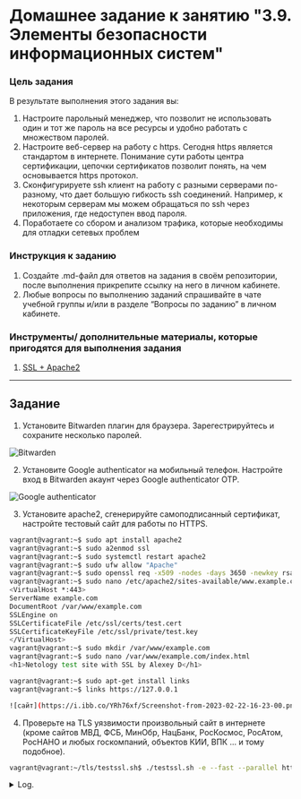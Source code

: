 # Домашнее задание к занятию "3.9. Элементы безопасности информационных систем"


### Цель задания

В результате выполнения этого задания вы: 

1. Настроите парольный менеджер, что позволит не использовать один и тот же пароль на все ресурсы и удобно работать с множеством паролей.
2. Настроите веб-сервер на работу с https. Сегодня https является стандартом в интернете. Понимание сути работы центра сертификации, цепочки сертификатов позволит понять, на чем основывается https протокол.
3. Сконфигурируете ssh клиент на работу с разными серверами по-разному, что дает большую гибкость ssh соединений. Например, к некоторым серверам мы можем обращаться по ssh через приложения, где недоступен ввод пароля.
4. Поработаете со сбором и анализом трафика, которые необходимы для отладки сетевых проблем


### Инструкция к заданию

1. Создайте .md-файл для ответов на задания в своём репозитории, после выполнения прикрепите ссылку на него в личном кабинете.
2. Любые вопросы по выполнению заданий спрашивайте в чате учебной группы и/или в разделе “Вопросы по заданию” в личном кабинете.


### Инструменты/ дополнительные материалы, которые пригодятся для выполнения задания

1. [SSL + Apache2](https://digitalocean.com/community/tutorials/how-to-create-a-self-signed-ssl-certificate-for-apache-in-ubuntu-20-04)

------

## Задание

1. Установите Bitwarden плагин для браузера. Зарегестрируйтесь и сохраните несколько паролей.

![Bitwarden](https://i.ibb.co/f8zKhbN/Screenshot-from-2023-02-22-15-44-27.png)


2. Установите Google authenticator на мобильный телефон. Настройте вход в Bitwarden акаунт через Google authenticator OTP.

![Google authenticator](https://i.ibb.co/2Kqjfdp/Screenshot-from-2023-02-22-15-51-03.png)


3. Установите apache2, сгенерируйте самоподписанный сертификат, настройте тестовый сайт для работы по HTTPS.

```bash
vagrant@vagrant:~$ sudo apt install apache2
vagrant@vagrant:~$ sudo a2enmod ssl
vagrant@vagrant:~$ sudo systemctl restart apache2
vagrant@vagrant:~$ sudo ufw allow "Apache"
vagrant@vagrant:~$ sudo openssl req -x509 -nodes -days 3650 -newkey rsa:4096 -keyout /etc/ssl/private/test.key -out /etc/ssl/certs/test.cert -subj "/C=RU/ST=Lybyanka/L=Moscow/O=example/OU=COM/CN=www.example.com"
vagrant@vagrant:~$ sudo nano /etc/apache2/sites-available/www.example.com.conf
<VirtualHost *:443>
ServerName example.com
DocumentRoot /var/www/example.com
SSLEngine on
SSLCertificateFile /etc/ssl/certs/test.cert
SSLCertificateKeyFile /etc/ssl/private/test.key
</VirtualHost>
vagrant@vagrant:~$ sudo mkdir /var/www/example.com
vagrant@vagrant:~$ sudo nano /var/www/example.com/index.html
<h1>Netology test site with SSL by Alexey D</h1>

vagrant@vagrant:~$ sudo apt-get install links
vagrant@vagrant:~$ links https://127.0.0.1

![сайт](https://i.ibb.co/YRh76xf/Screenshot-from-2023-02-22-16-23-00.png)

```
4. Проверьте на TLS уязвимости произвольный сайт в интернете (кроме сайтов МВД, ФСБ, МинОбр, НацБанк, РосКосмос, РосАтом, РосНАНО и любых госкомпаний, объектов КИИ, ВПК ... и тому подобное).

```bash
vagrant@vagrant:~/tls/testssl.sh$ ./testssl.sh -e --fast --parallel https://netology.ru/
```

<details>
<summary>Log.</summary>
```bash
###########################################################
    testssl.sh       3.2rc2 from https://testssl.sh/dev/
    (88763f4 2023-02-20 20:29:14)

      This program is free software. Distribution and
             modification under GPLv2 permitted.
      USAGE w/o ANY WARRANTY. USE IT AT YOUR OWN RISK!

       Please file bugs @ https://testssl.sh/bugs/

###########################################################

 Using "OpenSSL 1.0.2-bad (1.0.2k-dev)" [~183 ciphers]
 on vagrant:./bin/openssl.Linux.x86_64
 (built: "Sep  1 14:03:44 2022", platform: "linux-x86_64")


Testing all IPv4 addresses (port 443): 188.114.98.224 188.114.99.224
-----------------------------------------------------
 Start 2023-02-22 13:36:32        -->> 188.114.98.224:443 (netology.ru) <<--

 Further IP addresses:   188.114.99.224 2a06:98c1:3122:e000::
                         2a06:98c1:3123:e000:: 
 rDNS (188.114.98.224):  --
 Service detected:       HTTP



 Testing all 183 locally available ciphers against the server, ordered by encryption strength 


Hexcode  Cipher Suite Name (OpenSSL)       KeyExch.   Encryption  Bits     Cipher Suite Name (IANA/RFC)
-----------------------------------------------------------------------------------------------------------------------------
 xcc14   ECDHE-ECDSA-CHACHA20-POLY1305-OLD ECDH 256   ChaCha20    256      TLS_ECDHE_ECDSA_WITH_CHACHA20_POLY1305_SHA256_OLD  
 xcc13   ECDHE-RSA-CHACHA20-POLY1305-OLD   ECDH 256   ChaCha20    256      TLS_ECDHE_RSA_WITH_CHACHA20_POLY1305_SHA256_OLD    
 xc030   ECDHE-RSA-AES256-GCM-SHA384       ECDH 256   AESGCM      256      TLS_ECDHE_RSA_WITH_AES_256_GCM_SHA384              
 xc02c   ECDHE-ECDSA-AES256-GCM-SHA384     ECDH 256   AESGCM      256      TLS_ECDHE_ECDSA_WITH_AES_256_GCM_SHA384            
 xc028   ECDHE-RSA-AES256-SHA384           ECDH 256   AES         256      TLS_ECDHE_RSA_WITH_AES_256_CBC_SHA384              
 xc024   ECDHE-ECDSA-AES256-SHA384         ECDH 256   AES         256      TLS_ECDHE_ECDSA_WITH_AES_256_CBC_SHA384            
 xc014   ECDHE-RSA-AES256-SHA              ECDH 256   AES         256      TLS_ECDHE_RSA_WITH_AES_256_CBC_SHA                 
 xc00a   ECDHE-ECDSA-AES256-SHA            ECDH 256   AES         256      TLS_ECDHE_ECDSA_WITH_AES_256_CBC_SHA               
 x9d     AES256-GCM-SHA384                 RSA        AESGCM      256      TLS_RSA_WITH_AES_256_GCM_SHA384                    
 x3d     AES256-SHA256                     RSA        AES         256      TLS_RSA_WITH_AES_256_CBC_SHA256                    
 x35     AES256-SHA                        RSA        AES         256      TLS_RSA_WITH_AES_256_CBC_SHA                       
 xc02f   ECDHE-RSA-AES128-GCM-SHA256       ECDH 256   AESGCM      128      TLS_ECDHE_RSA_WITH_AES_128_GCM_SHA256              
 xc02b   ECDHE-ECDSA-AES128-GCM-SHA256     ECDH 256   AESGCM      128      TLS_ECDHE_ECDSA_WITH_AES_128_GCM_SHA256            
 xc027   ECDHE-RSA-AES128-SHA256           ECDH 256   AES         128      TLS_ECDHE_RSA_WITH_AES_128_CBC_SHA256              
 xc023   ECDHE-ECDSA-AES128-SHA256         ECDH 256   AES         128      TLS_ECDHE_ECDSA_WITH_AES_128_CBC_SHA256            
 xc013   ECDHE-RSA-AES128-SHA              ECDH 256   AES         128      TLS_ECDHE_RSA_WITH_AES_128_CBC_SHA                 
 xc009   ECDHE-ECDSA-AES128-SHA            ECDH 256   AES         128      TLS_ECDHE_ECDSA_WITH_AES_128_CBC_SHA               
 x9c     AES128-GCM-SHA256                 RSA        AESGCM      128      TLS_RSA_WITH_AES_128_GCM_SHA256                    
 x3c     AES128-SHA256                     RSA        AES         128      TLS_RSA_WITH_AES_128_CBC_SHA256                    
 x2f     AES128-SHA                        RSA        AES         128      TLS_RSA_WITH_AES_128_CBC_SHA                       
 x0a     DES-CBC3-SHA                      RSA        3DES        168      TLS_RSA_WITH_3DES_EDE_CBC_SHA                      


 Done 2023-02-22 13:36:39 [   9s] -->> 188.114.98.224:443 (netology.ru) <<--

-----------------------------------------------------
 Start 2023-02-22 13:36:39        -->> 188.114.99.224:443 (netology.ru) <<--

 Further IP addresses:   188.114.98.224 2a06:98c1:3122:e000::
                         2a06:98c1:3123:e000:: 
 rDNS (188.114.99.224):  --
 Service detected:       HTTP



 Testing all 183 locally available ciphers against the server, ordered by encryption strength 


Hexcode  Cipher Suite Name (OpenSSL)       KeyExch.   Encryption  Bits     Cipher Suite Name (IANA/RFC)
-----------------------------------------------------------------------------------------------------------------------------
 xcc14   ECDHE-ECDSA-CHACHA20-POLY1305-OLD ECDH 256   ChaCha20    256      TLS_ECDHE_ECDSA_WITH_CHACHA20_POLY1305_SHA256_OLD  
 xcc13   ECDHE-RSA-CHACHA20-POLY1305-OLD   ECDH 256   ChaCha20    256      TLS_ECDHE_RSA_WITH_CHACHA20_POLY1305_SHA256_OLD    
 xc030   ECDHE-RSA-AES256-GCM-SHA384       ECDH 256   AESGCM      256      TLS_ECDHE_RSA_WITH_AES_256_GCM_SHA384              
 xc02c   ECDHE-ECDSA-AES256-GCM-SHA384     ECDH 256   AESGCM      256      TLS_ECDHE_ECDSA_WITH_AES_256_GCM_SHA384            
 xc028   ECDHE-RSA-AES256-SHA384           ECDH 256   AES         256      TLS_ECDHE_RSA_WITH_AES_256_CBC_SHA384              
 xc024   ECDHE-ECDSA-AES256-SHA384         ECDH 256   AES         256      TLS_ECDHE_ECDSA_WITH_AES_256_CBC_SHA384            
 xc014   ECDHE-RSA-AES256-SHA              ECDH 256   AES         256      TLS_ECDHE_RSA_WITH_AES_256_CBC_SHA                 
 xc00a   ECDHE-ECDSA-AES256-SHA            ECDH 256   AES         256      TLS_ECDHE_ECDSA_WITH_AES_256_CBC_SHA               
 x9d     AES256-GCM-SHA384                 RSA        AESGCM      256      TLS_RSA_WITH_AES_256_GCM_SHA384                    
 x3d     AES256-SHA256                     RSA        AES         256      TLS_RSA_WITH_AES_256_CBC_SHA256                    
 x35     AES256-SHA                        RSA        AES         256      TLS_RSA_WITH_AES_256_CBC_SHA                       
 xc02f   ECDHE-RSA-AES128-GCM-SHA256       ECDH 256   AESGCM      128      TLS_ECDHE_RSA_WITH_AES_128_GCM_SHA256              
 xc02b   ECDHE-ECDSA-AES128-GCM-SHA256     ECDH 256   AESGCM      128      TLS_ECDHE_ECDSA_WITH_AES_128_GCM_SHA256            
 xc027   ECDHE-RSA-AES128-SHA256           ECDH 256   AES         128      TLS_ECDHE_RSA_WITH_AES_128_CBC_SHA256              
 xc023   ECDHE-ECDSA-AES128-SHA256         ECDH 256   AES         128      TLS_ECDHE_ECDSA_WITH_AES_128_CBC_SHA256            
 xc013   ECDHE-RSA-AES128-SHA              ECDH 256   AES         128      TLS_ECDHE_RSA_WITH_AES_128_CBC_SHA                 
 xc009   ECDHE-ECDSA-AES128-SHA            ECDH 256   AES         128      TLS_ECDHE_ECDSA_WITH_AES_128_CBC_SHA               
 x9c     AES128-GCM-SHA256                 RSA        AESGCM      128      TLS_RSA_WITH_AES_128_GCM_SHA256                    
 x3c     AES128-SHA256                     RSA        AES         128      TLS_RSA_WITH_AES_128_CBC_SHA256                    
 x2f     AES128-SHA                        RSA        AES         128      TLS_RSA_WITH_AES_128_CBC_SHA                       
 x0a     DES-CBC3-SHA                      RSA        3DES        168      TLS_RSA_WITH_3DES_EDE_CBC_SHA                      


 Done 2023-02-22 13:36:47 [  17s] -->> 188.114.99.224:443 (netology.ru) <<--

-----------------------------------------------------
Done testing now all IP addresses (on port 443): 188.114.98.224 188.114.99.224
```
</details>

5. Установите на Ubuntu ssh сервер, сгенерируйте новый приватный ключ. Скопируйте свой публичный ключ на другой сервер. Подключитесь к серверу по SSH-ключу.
 
6. Переименуйте файлы ключей из задания 5. Настройте файл конфигурации SSH клиента, так чтобы вход на удаленный сервер осуществлялся по имени сервера.

7. Соберите дамп трафика утилитой tcpdump в формате pcap, 100 пакетов. Откройте файл pcap в Wireshark.

*В качестве решения приложите: скриншоты, выполняемые команды, комментарии (по необходимости).*

 ---
 
## Задание для самостоятельной отработки* (необязательно к выполнению)

8. Просканируйте хост scanme.nmap.org. Какие сервисы запущены?

9. Установите и настройте фаервол ufw на web-сервер из задания 3. Откройте доступ снаружи только к портам 22,80,443

----

### Правила приема домашнего задания

В личном кабинете отправлена ссылка на .md файл в вашем репозитории.

-----

### Критерии оценки

Зачет - выполнены все задания, ответы даны в развернутой форме, приложены соответствующие скриншоты и файлы проекта, в выполненных заданиях нет противоречий и нарушения логики.

На доработку - задание выполнено частично или не выполнено, в логике выполнения заданий есть противоречия, существенные недостатки. 
 
Обязательными к выполнению являются задачи без указания звездочки. Их выполнение необходимо для получения зачета и диплома о профессиональной переподготовке.
Задачи со звездочкой (*) являются дополнительными задачами и/или задачами повышенной сложности. Они не являются обязательными к выполнению, но помогут вам глубже понять тему.
